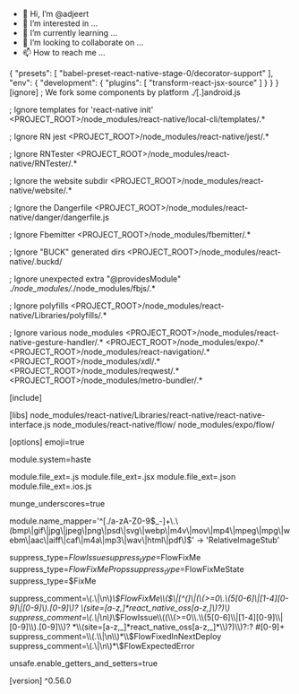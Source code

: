 - 👋 Hi, I’m @adjeert
- 👀 I’m interested in ...
- 🌱 I’m currently learning ...
- 💞️ I’m looking to collaborate on ...
- 📫 How to reach me ...

<!---
adjeert/adjeert is a ✨ special ✨ repository because its `README.md` (this file) appears on your GitHub profile.
You can click the Preview link to take a look at your changes.
--->
{
  "presets": [
    "babel-preset-react-native-stage-0/decorator-support"
  ],
  "env": {
    "development": {
      "plugins": [
        "transform-react-jsx-source"
      ]
    }
  }
} [ignore]
; We fork some components by platform
.*/*[.]android.js

; Ignore templates for 'react-native init'
<PROJECT_ROOT>/node_modules/react-native/local-cli/templates/.*

; Ignore RN jest
<PROJECT_ROOT>/node_modules/react-native/jest/.*

; Ignore RNTester
<PROJECT_ROOT>/node_modules/react-native/RNTester/.*

; Ignore the website subdir
<PROJECT_ROOT>/node_modules/react-native/website/.*

; Ignore the Dangerfile
<PROJECT_ROOT>/node_modules/react-native/danger/dangerfile.js

; Ignore Fbemitter
<PROJECT_ROOT>/node_modules/fbemitter/.*

; Ignore "BUCK" generated dirs
<PROJECT_ROOT>/node_modules/react-native/\.buckd/

; Ignore unexpected extra "@providesModule"
.*/node_modules/.*/node_modules/fbjs/.*

; Ignore polyfills
<PROJECT_ROOT>/node_modules/react-native/Libraries/polyfills/.*

; Ignore various node_modules
<PROJECT_ROOT>/node_modules/react-native-gesture-handler/.*
<PROJECT_ROOT>/node_modules/expo/.*
<PROJECT_ROOT>/node_modules/react-navigation/.*
<PROJECT_ROOT>/node_modules/xdl/.*
<PROJECT_ROOT>/node_modules/reqwest/.*
<PROJECT_ROOT>/node_modules/metro-bundler/.*

[include]

[libs]
node_modules/react-native/Libraries/react-native/react-native-interface.js
node_modules/react-native/flow/
node_modules/expo/flow/

[options]
emoji=true

module.system=haste

module.file_ext=.js
module.file_ext=.jsx
module.file_ext=.json
module.file_ext=.ios.js

munge_underscores=true

module.name_mapper='^[./a-zA-Z0-9$_-]+\.\(bmp\|gif\|jpg\|jpeg\|png\|psd\|svg\|webp\|m4v\|mov\|mp4\|mpeg\|mpg\|webm\|aac\|aiff\|caf\|m4a\|mp3\|wav\|html\|pdf\)$' -> 'RelativeImageStub'

suppress_type=$FlowIssue
suppress_type=$FlowFixMe
suppress_type=$FlowFixMeProps
suppress_type=$FlowFixMeState
suppress_type=$FixMe

suppress_comment=\\(.\\|\n\\)*\\$FlowFixMe\\($\\|[^(]\\|(\\(>=0\\.\\(5[0-6]\\|[1-4][0-9]\\|[0-9]\\).[0-9]\\)? *\\(site=[a-z,_]*react_native_oss[a-z,_]*\\)?)\\)
suppress_comment=\\(.\\|\n\\)*\\$FlowIssue\\((\\(>=0\\.\\(5[0-6]\\|[1-4][0-9]\\|[0-9]\\).[0-9]\\)? *\\(site=[a-z,_]*react_native_oss[a-z,_]*\\)?)\\)?:? #[0-9]+
suppress_comment=\\(.\\|\n\\)*\\$FlowFixedInNextDeploy
suppress_comment=\\(.\\|\n\\)*\\$FlowExpectedError

unsafe.enable_getters_and_setters=true

[version]
^0.56.0
